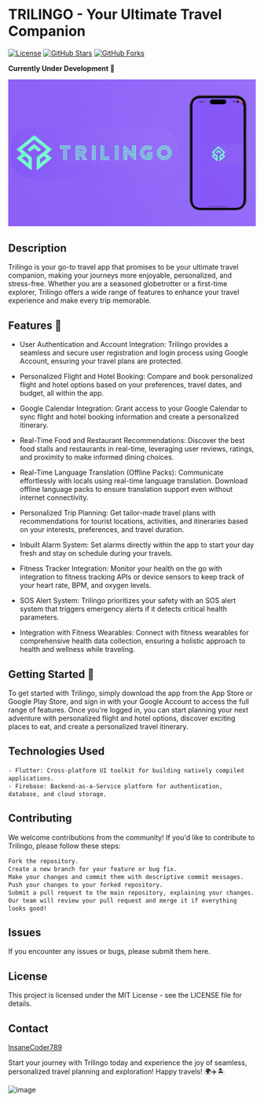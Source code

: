 
<meta property="og:image" content= "https://github.com/InsaneCoder789/Trilingo/blob/master/github-banner.png">
<meta property="og:image:secure_url" content="https://github.com/InsaneCoder789/Trilingo/blob/master/github-banner.png">
<meta property="og:image:width" content="1200">
<meta property="og:image:height" content="630">

# TRILINGO - Your Ultimate Travel Companion

[![License](https://img.shields.io/badge/License-MIT-blue.svg)](https://opensource.org/licenses/MIT)
[![GitHub Stars](https://img.shields.io/github/stars/InsaneCoder789/Trilingo.svg)](https://github.com/InsaneCoder789/Trilingo/stargazers)
[![GitHub Forks](https://img.shields.io/github/forks/InsaneCoder789/Trilingo.svg)](https://github.com/InsaneCoder789/Trilingo/network)

**Currently Under Development 🚧**

<img width="1000" alt="Trilingo-Logo" src="github-banner.png">


## Description

Trilingo is your go-to travel app that promises to be your ultimate travel companion, making your journeys more enjoyable, personalized, and stress-free. Whether you are a seasoned globetrotter or a first-time explorer, Trilingo offers a wide range of features to enhance your travel experience and make every trip memorable.


## Features 🌟
- User Authentication and Account Integration: Trilingo provides a seamless and secure user registration and login process using Google Account, ensuring your travel plans are protected.

- Personalized Flight and Hotel Booking: Compare and book personalized flight and hotel options based on your preferences, travel dates, and budget, all within the app.

- Google Calendar Integration: Grant access to your Google Calendar to sync flight and hotel booking information and create a personalized itinerary.

- Real-Time Food and Restaurant Recommendations: Discover the best food stalls and restaurants in real-time, leveraging user reviews, ratings, and proximity to make informed dining choices.

- Real-Time Language Translation (Offline Packs): Communicate effortlessly with locals using real-time language translation. Download offline language packs to ensure translation support even without internet connectivity.

- Personalized Trip Planning: Get tailor-made travel plans with recommendations for tourist locations, activities, and itineraries based on your interests, preferences, and travel duration.

- Inbuilt Alarm System: Set alarms directly within the app to start your day fresh and stay on schedule during your travels.

- Fitness Tracker Integration: Monitor your health on the go with integration to fitness tracking APIs or device sensors to keep track of your heart rate, BPM, and oxygen levels.

- SOS Alert System: Trilingo prioritizes your safety with an SOS alert system that triggers emergency alerts if it detects critical health parameters.

- Integration with Fitness Wearables: Connect with fitness wearables for comprehensive health data collection, ensuring a holistic approach to health and wellness while traveling.

## Getting Started 🚀
To get started with Trilingo, simply download the app from the App Store or Google Play Store, and sign in with your Google Account to access the full range of features. Once you're logged in, you can start planning your next adventure with personalized flight and hotel options, discover exciting places to eat, and create a personalized travel itinerary.


## Technologies Used
```
- Flutter: Cross-platform UI toolkit for building natively compiled applications.
- Firebase: Backend-as-a-Service platform for authentication, database, and cloud storage.
  ```


## Contributing
We welcome contributions from the community! If you'd like to contribute to Trilingo, please follow these steps:

```
Fork the repository.
Create a new branch for your feature or bug fix.
Make your changes and commit them with descriptive commit messages.
Push your changes to your forked repository.
Submit a pull request to the main repository, explaining your changes.
Our team will review your pull request and merge it if everything looks good!
```

## Issues
If you encounter any issues or bugs, please submit them here.

## License
This project is licensed under the MIT License - see the LICENSE file for details.

## Contact
[InsaneCoder789](https://github.com/InsaneCoder789)

Start your journey with Trilingo today and experience the joy of seamless, personalized travel planning and exploration! Happy travels! 🌍✈️🏝️



![image](https://github.com/InsaneCoder789/Trilingo/assets/83532283/192ec864-a649-4f17-975c-669627165824)



